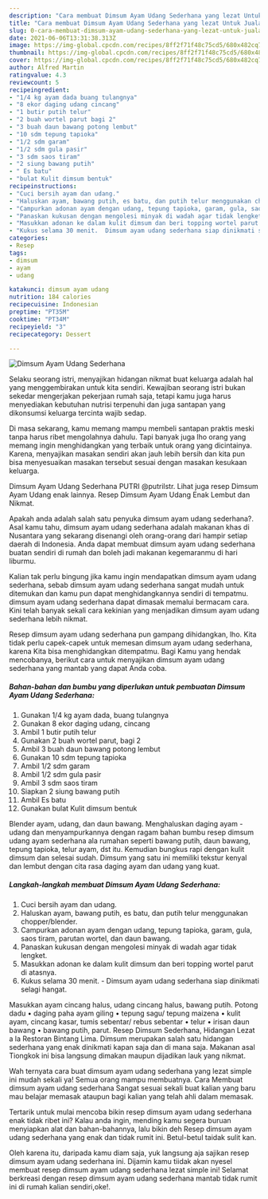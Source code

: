 ```yaml
---
description: "Cara membuat Dimsum Ayam Udang Sederhana yang lezat Untuk Jualan"
title: "Cara membuat Dimsum Ayam Udang Sederhana yang lezat Untuk Jualan"
slug: 0-cara-membuat-dimsum-ayam-udang-sederhana-yang-lezat-untuk-jualan
date: 2021-06-06T13:31:38.313Z
image: https://img-global.cpcdn.com/recipes/8ff2f71f48c75cd5/680x482cq70/dimsum-ayam-udang-sederhana-foto-resep-utama.jpg
thumbnail: https://img-global.cpcdn.com/recipes/8ff2f71f48c75cd5/680x482cq70/dimsum-ayam-udang-sederhana-foto-resep-utama.jpg
cover: https://img-global.cpcdn.com/recipes/8ff2f71f48c75cd5/680x482cq70/dimsum-ayam-udang-sederhana-foto-resep-utama.jpg
author: Alfred Martin
ratingvalue: 4.3
reviewcount: 5
recipeingredient:
- "1/4 kg ayam dada buang tulangnya"
- "8 ekor daging udang cincang"
- "1 butir putih telur"
- "2 buah wortel parut bagi 2"
- "3 buah daun bawang potong lembut"
- "10 sdm tepung tapioka"
- "1/2 sdm garam"
- "1/2 sdm gula pasir"
- "3 sdm saos tiram"
- "2 siung bawang putih"
- " Es batu"
- "bulat Kulit dimsum bentuk"
recipeinstructions:
- "Cuci bersih ayam dan udang."
- "Haluskan ayam, bawang putih, es batu, dan putih telur menggunakan chopper/blender."
- "Campurkan adonan ayam dengan udang, tepung tapioka, garam, gula, saos tiram, parutan wortel, dan daun bawang."
- "Panaskan kukusan dengan mengolesi minyak di wadah agar tidak lengket."
- "Masukkan adonan ke dalam kulit dimsum dan beri topping wortel parut di atasnya."
- "Kukus selama 30 menit.  Dimsum ayam udang sederhana siap dinikmati selagi hangat."
categories:
- Resep
tags:
- dimsum
- ayam
- udang

katakunci: dimsum ayam udang 
nutrition: 184 calories
recipecuisine: Indonesian
preptime: "PT35M"
cooktime: "PT34M"
recipeyield: "3"
recipecategory: Dessert

---
```



![Dimsum Ayam Udang Sederhana](https://img-global.cpcdn.com/recipes/8ff2f71f48c75cd5/680x482cq70/dimsum-ayam-udang-sederhana-foto-resep-utama.jpg)

Selaku seorang istri, menyajikan hidangan nikmat buat keluarga adalah hal yang menggembirakan untuk kita sendiri. Kewajiban seorang istri bukan sekedar mengerjakan pekerjaan rumah saja, tetapi kamu juga harus menyediakan kebutuhan nutrisi terpenuhi dan juga santapan yang dikonsumsi keluarga tercinta wajib sedap.

Di masa  sekarang, kamu memang mampu membeli santapan praktis meski tanpa harus ribet mengolahnya dahulu. Tapi banyak juga lho orang yang memang ingin menghidangkan yang terbaik untuk orang yang dicintainya. Karena, menyajikan masakan sendiri akan jauh lebih bersih dan kita pun bisa menyesuaikan masakan tersebut sesuai dengan masakan kesukaan keluarga. 

Dimsum Ayam Udang Sederhana PUTRI @putrilstr. Lihat juga resep Dimsum Ayam Udang enak lainnya. Resep Dimsum Ayam Udang Enak Lembut dan Nikmat.

Apakah anda adalah salah satu penyuka dimsum ayam udang sederhana?. Asal kamu tahu, dimsum ayam udang sederhana adalah makanan khas di Nusantara yang sekarang disenangi oleh orang-orang dari hampir setiap daerah di Indonesia. Anda dapat membuat dimsum ayam udang sederhana buatan sendiri di rumah dan boleh jadi makanan kegemaranmu di hari liburmu.

Kalian tak perlu bingung jika kamu ingin mendapatkan dimsum ayam udang sederhana, sebab dimsum ayam udang sederhana sangat mudah untuk ditemukan dan kamu pun dapat menghidangkannya sendiri di tempatmu. dimsum ayam udang sederhana dapat dimasak memalui bermacam cara. Kini telah banyak sekali cara kekinian yang menjadikan dimsum ayam udang sederhana lebih nikmat.

Resep dimsum ayam udang sederhana pun gampang dihidangkan, lho. Kita tidak perlu capek-capek untuk memesan dimsum ayam udang sederhana, karena Kita bisa menghidangkan ditempatmu. Bagi Kamu yang hendak mencobanya, berikut cara untuk menyajikan dimsum ayam udang sederhana yang mantab yang dapat Anda coba.

<!--inarticleads1-->

##### Bahan-bahan dan bumbu yang diperlukan untuk pembuatan Dimsum Ayam Udang Sederhana:

1. Gunakan 1/4 kg ayam dada, buang tulangnya
1. Gunakan 8 ekor daging udang, cincang
1. Ambil 1 butir putih telur
1. Gunakan 2 buah wortel parut, bagi 2
1. Ambil 3 buah daun bawang potong lembut
1. Gunakan 10 sdm tepung tapioka
1. Ambil 1/2 sdm garam
1. Ambil 1/2 sdm gula pasir
1. Ambil 3 sdm saos tiram
1. Siapkan 2 siung bawang putih
1. Ambil  Es batu
1. Gunakan bulat Kulit dimsum bentuk


Blender ayam, udang, dan daun bawang. Menghaluskan daging ayam - udang dan menyampurkannya dengan ragam bahan bumbu resep dimsum udang ayam sederhana ala rumahan seperti bawang putih, daun bawang, tepung tapioka, telur ayam, dst itu. Kemudian bungkus rapi dengan kulit dimsum dan selesai sudah. Dimsum yang satu ini memiliki tekstur kenyal dan lembut dengan cita rasa daging ayam dan udang yang kuat. 

<!--inarticleads2-->

##### Langkah-langkah membuat Dimsum Ayam Udang Sederhana:

1. Cuci bersih ayam dan udang.
1. Haluskan ayam, bawang putih, es batu, dan putih telur menggunakan chopper/blender.
1. Campurkan adonan ayam dengan udang, tepung tapioka, garam, gula, saos tiram, parutan wortel, dan daun bawang.
1. Panaskan kukusan dengan mengolesi minyak di wadah agar tidak lengket.
1. Masukkan adonan ke dalam kulit dimsum dan beri topping wortel parut di atasnya.
1. Kukus selama 30 menit.  - Dimsum ayam udang sederhana siap dinikmati selagi hangat.


Masukkan ayam cincang halus, udang cincang halus, bawang putih. Potong dadu • daging paha ayam giling • tepung sagu/ tepung maizena • kulit ayam, cincang kasar, tumis sebentar/ rebus sebentar • telur • irisan daun bawang • bawang putih, parut. Resep Dimsum Sederhana, Hidangan Lezat a la Restoran Bintang Lima. Dimsum merupakan salah satu hidangan sederhana yang enak dinikmati kapan saja dan di mana saja. Makanan asal Tiongkok ini bisa langsung dimakan maupun dijadikan lauk yang nikmat. 

Wah ternyata cara buat dimsum ayam udang sederhana yang lezat simple ini mudah sekali ya! Semua orang mampu membuatnya. Cara Membuat dimsum ayam udang sederhana Sangat sesuai sekali buat kalian yang baru mau belajar memasak ataupun bagi kalian yang telah ahli dalam memasak.

Tertarik untuk mulai mencoba bikin resep dimsum ayam udang sederhana enak tidak ribet ini? Kalau anda ingin, mending kamu segera buruan menyiapkan alat dan bahan-bahannya, lalu bikin deh Resep dimsum ayam udang sederhana yang enak dan tidak rumit ini. Betul-betul taidak sulit kan. 

Oleh karena itu, daripada kamu diam saja, yuk langsung aja sajikan resep dimsum ayam udang sederhana ini. Dijamin kamu tiidak akan nyesel membuat resep dimsum ayam udang sederhana lezat simple ini! Selamat berkreasi dengan resep dimsum ayam udang sederhana mantab tidak rumit ini di rumah kalian sendiri,oke!.

